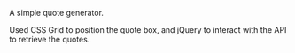 A simple quote generator.

Used CSS Grid to position the quote box, and jQuery to interact with the API to retrieve the quotes.
